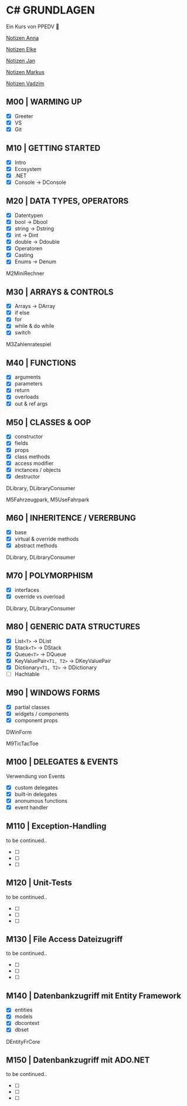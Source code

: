 # C# GRUNDLAGEN

Ein Kurs von PPEDV :rocket:

[Notizen Anna](./anna/a-notes.md)

[Notizen Elke](./elke/e-notes.md)

[Notizen Jan](./jan/j-notes.md)

[Notizen Markus](./markus/m-notes.md)

[Notizen Vadzim](./vadzim/v-notes.md)

## M00 | WARMING UP

- [x] Greeter
- [x] VS
- [x] Git

## M10 | GETTING STARTED

- [x] Intro
- [x] Ecosystem
- [x] .NET
- [x] Console -> DConsole

## M20 | DATA TYPES, OPERATORS

- [x] Datentypen
- [x] bool -> Dbool
- [x] string -> Dstring
- [x] int -> Dint
- [x] double -> Ddouble
- [x] Operatoren
- [x] Casting
- [x] Enums -> Denum

M2MiniRechner

## M30 | ARRAYS & CONTROLS

- [x] Arrays -> DArray
- [x] if else
- [x] for
- [x] while & do while
- [x] switch

M3Zahlenratespiel

## M40 | FUNCTIONS

- [x] arguments
- [x] parameters
- [x] return
- [x] overloads
- [x] out & ref args

## M50 | CLASSES & OOP

- [x] constructor
- [x] fields
- [x] props
- [x] class methods
- [x] access modifier
- [x] inctances / objects
- [x] destructor

DLibrary, DLibraryConsumer

M5Fahrzeugpark, M5UseFahrpark

## M60 | INHERITENCE / VERERBUNG

- [x] base
- [x] virtual & override methods
- [x] abstract methods

DLibrary, DLibraryConsumer

## M70 | POLYMORPHISM

- [x] interfaces
- [x] override vs overload

DLibrary, DLibraryConsumer

## M80 | GENERIC DATA STRUCTURES

- [x] List`<T>` -> DList
- [x] Stack`<T>` -> DStack
- [x] Queue`<T>` -> DQueue
- [x] KeyValuePair`<T1, T2>` -> DKeyValuePair
- [x] Dictionary`<T1, T2>` -> DDictionary
- [ ] Hachtable

## M90 | WINDOWS FORMS

- [x] partial classes
- [x] widgets / components
- [x] component props

DWinForm

M9TicTacToe

## M100 | DELEGATES & EVENTS

Verwendung von Events​

- [x] custom delegates
- [x] built-in delegates
- [x] anonumous functions
- [x] event handler

## M110 | Exception-Handling​

to be continued..

- [ ]
- [ ]
- [ ]

## M120 | Unit-Tests

to be continued..

- [ ]
- [ ]
- [ ]

## M130 | File Access Dateizugriff​

to be continued..

- [ ]
- [ ]
- [ ]

## M140 | Datenbankzugriff mit Entity Framework​

- [x] entities
- [x] models
- [x] dbcontext
- [x] dbset

DEntityFrCore

## M150 | Datenbankzugriff mit ADO.NET​

to be continued..

- [ ]
- [ ]
- [ ]
